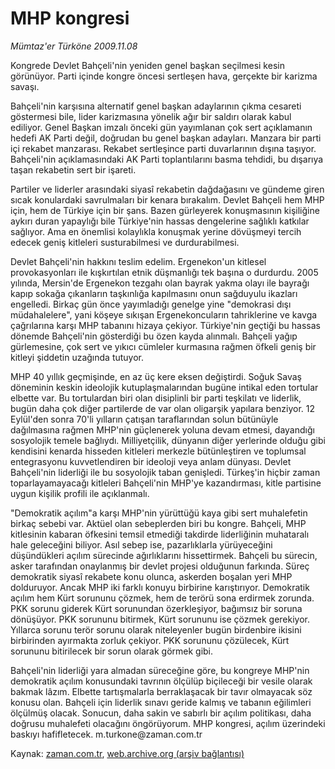# MHP kongresi

*Mümtaz'er Türköne 2009.11.08*

<tr><td class="metin" colspan="2" style="padding-top: 20px; padding-left: 5px; ">Kongrede Devlet Bahçeli'nin yeniden genel başkan seçilmesi kesin görünüyor. Parti içinde kongre öncesi sertleşen hava, gerçekte bir karizma savaşı.</td></tr><tr><td class="metin" colspan="2" style="padding-top: 20px; padding-left: 5px; "><p> Bahçeli'nin karşısına alternatif genel başkan adaylarının çıkma cesareti göstermesi bile, lider karizmasına yönelik ağır bir saldırı olarak kabul ediliyor. Genel Başkan imzalı önceki gün yayımlanan çok sert açıklamanın hedefi AK Parti değil, doğrudan bu genel başkan adayları. Manzara bir parti içi rekabet manzarası. Rekabet sertleşince parti duvarlarının dışına taşıyor. Bahçeli'nin açıklamasındaki AK Parti toplantılarını basma tehdidi, bu dışarıya taşan rekabetin sert bir işareti.
<p>Partiler ve liderler arasındaki siyasî rekabetin dağdağasını ve gündeme giren sıcak konulardaki savrulmaları bir kenara bırakalım. Devlet Bahçeli hem MHP için, hem de Türkiye için bir şans. Bazen gürleyerek konuşmasının kişiliğine aykırı duran yapaylığı bile Türkiye'nin hassas dengelerine sağlıklı katkılar sağlıyor. Ama en önemlisi kolaylıkla konuşmak yerine dövüşmeyi tercih edecek geniş kitleleri susturabilmesi ve durdurabilmesi.
<p> Devlet Bahçeli'nin hakkını teslim edelim. Ergenekon'un kitlesel provokasyonları ile kışkırtılan etnik düşmanlığı tek başına o durdurdu. 2005 yılında, Mersin'de Ergenekon tezgahı olan bayrak yakma olayı ile bayrağı kapıp sokağa çıkanların taşkınlığa kapılmasını onun sağduyulu ikazları engelledi. Birkaç gün önce yayımladığı genelge yine "demokrasi dışı müdahalelere", yani köşeye sıkışan Ergenekoncuların tahriklerine ve kavga çağrılarına karşı MHP tabanını hizaya çekiyor. Türkiye'nin geçtiği bu hassas dönemde Bahçeli'nin gösterdiği bu özen kayda alınmalı. Bahçeli yağıp gürlemesine, çok sert ve yıkıcı cümleler kurmasına rağmen öfkeli geniş bir kitleyi şiddetin uzağında tutuyor.
<p> MHP 40 yıllık geçmişinde, en az üç kere eksen değiştirdi. Soğuk Savaş döneminin keskin ideolojik kutuplaşmalarından bugüne intikal eden tortular elbette var. Bu tortulardan biri olan disiplinli bir parti teşkilatı ve liderlik, bugün daha çok diğer partilerde de var olan oligarşik yapılara benziyor. 12 Eylül'den sonra 70'li yılların çatışan taraflarından solun bütünüyle dağılmasına rağmen MHP'nin güçlenerek yoluna devam etmesi, dayandığı sosyolojik temele bağlıydı. Milliyetçilik, dünyanın diğer yerlerinde olduğu gibi kendisini kenarda hisseden kitleleri merkezle bütünleştiren ve toplumsal entegrasyonu kuvvetlendiren bir ideoloji veya anlam dünyası. Devlet Bahçeli'nin liderliği ile bu sosyolojik taban genişledi. Türkeş'in hiçbir zaman toparlayamayacağı kitleleri Bahçeli'nin MHP'ye kazandırması, kitle partisine uygun kişilik profili ile açıklanmalı.
<p>"Demokratik açılım"a karşı MHP'nin yürüttüğü kaya gibi sert muhalefetin birkaç sebebi var. Aktüel olan sebeplerden biri bu kongre. Bahçeli, MHP kitlesinin kabaran öfkesini temsil etmediği takdirde liderliğinin muhataralı hale geleceğini biliyor. Asıl sebep ise, pazarlıklarla yürüyeceğini düşündükleri açılım sürecinde ağırlıklarını hissettirmek. Bahçeli bu sürecin, asker tarafından onaylanmış bir devlet projesi olduğunun farkında. Süreç demokratik siyasî rekabete konu olunca, askerden boşalan yeri MHP dolduruyor. Ancak MHP iki farklı konuyu birbirine karıştırıyor. Demokratik açılım hem Kürt sorununu çözmek, hem de terörü sona erdirmek zorunda. PKK sorunu giderek Kürt sorunundan özerkleşiyor, bağımsız bir soruna dönüşüyor. PKK sorununu bitirmek, Kürt sorununu ise çözmek gerekiyor. Yıllarca sorunu terör sorunu olarak niteleyenler bugün birdenbire ikisini birbirinden ayırmakta zorluk çekiyor. PKK sorununu çözülecek, Kürt sorununu bitirilecek bir sorun olarak görmek gibi.
<p>Bahçeli'nin liderliği yara almadan süreceğine göre, bu kongreye MHP'nin demokratik açılım konusundaki tavrının ölçülüp biçileceği bir vesile olarak bakmak lâzım. Elbette tartışmalarla berraklaşacak bir tavır olmayacak söz konusu olan. Bahçeli için liderlik sınavı geride kalmış ve tabanın eğilimleri ölçülmüş olacak. Sonucun, daha sakin ve sabırlı bir açılım politikası, daha doğrusu muhalefeti olacağını öngörüyorum. MHP kongresi, açılım üzerindeki baskıyı hafifletecek. m.turkone@zaman.com.tr<br/></p></p></p></p></p></p></td></tr>

Kaynak: [zaman.com.tr](http://zaman.com.tr/yazar.do?yazino=913060), [web.archive.org (arşiv bağlantısı)](http://web.archive.org/web/20091109034553/http://zaman.com.tr:80/yazar.do?yazino=913060)
